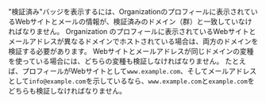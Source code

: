 "検証済み"バッジを表示するには、Organizationのプロフィールに表示されているWebサイトとメールの情報が、検証済みのドメイン（群）と一致していなければなりません。 Organization のプロフィールに表示されているWebサイトとメールアドレスが異なるドメインでホストされている場合は、両方のドメインを検証する必要があります。 Webサイトとメールアドレスが同じドメインの変種を使っている場合には、どちらの変種も検証しなければなりません。 たとえば、プロフィールがWebサイトとして`www.example.com`、そしてメールアドレスとして`info@example.com`を示しているなら、`www.example.com`と`example.com`をどちらも検証しなければなりません。